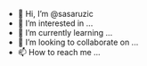 - 👋 Hi, I’m @sasaruzic
- 👀 I’m interested in ...
- 🌱 I’m currently learning ...
- 💞️ I’m looking to collaborate on ...
- 📫 How to reach me ...

<!---
sasaruzic/sasaruzic is a ✨ special ✨ repository because its `README.md` (this file) appears on your GitHub profile.
You can click the Preview link to take a look at your changes.
--->
